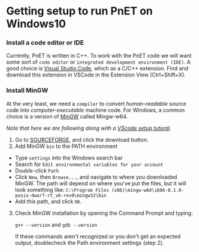 # Getting setup to run PnET on Windows10

### Install a code editor or IDE
Currently, PnET is written in C++. To work with the PnET code we will want some sort of `code editor` or `integrated development environment (IDE)`. A good choice is [Visual Studio Code](https://code.visualstudio.com/download), which as a C/C++ extension. Find and download this extension in VSCode in the Extension View (Ctrl+Shift+X).

### Install MinGW
At the very least, we need a `compiler` to convert *human-readable* source code into *computer-executable* machine code. For Windows, a common choice is a version of [MinGW](https://en.wikipedia.org/wiki/MinGW) called Mingw-w64. 

*Note that here we are following along with a [VScode setup tutoral](https://code.visualstudio.com/docs/cpp/config-mingw).*
1. Go to [SOURCEFORGE](https://sourceforge.net/projects/mingw-w64/), and click the download button.
2. Add MinGW `bin` to the PATH environment
+ Type `settings` into the Windows search bar
+ Search for `Edit environmental variables for your account`
+ Double-click `Path`
+ Click `New`, then `Browse...`, and navigate to where you downloaded MinGW. The path will depend on where you've put the files, but it will look something like: `C:\Program Files (x86)\mingw-w64\i686-8.1.0-posix-dwarf-rt_v6-rev0\mingw32\bin`
+ Add this path, and click `OK`. 
3. Check MinGW installation by opening the Command Prompt and typing:

    `g++ --version`
     and
    `gdb --version`

    If these commands aren't recognized or you don't get an expected output, doublecheck the Path environment settings (step 2).
